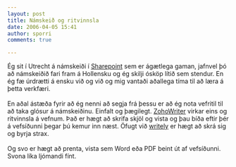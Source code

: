 ```yaml
---
layout: post
title: Námskeið og ritvinnsla
date: 2006-04-05 15:41
author: sporri
comments: true

---
```

Ég sit í Utrecht á námskeiði í <a href="http://www.microsoft.com/sharepoint">Sharepoint</a>&nbsp;sem er ágætlega gaman, jafnvel þó að námskeiðið fari fram á Hollensku og ég skilji ósköp lítið sem stendur. En ég fæ&nbsp;úrdrætti á ensku við og við og mig vantaði&nbsp;aðallega tíma til að&nbsp;læra á þetta verkfæri.&nbsp;<br /><br />En aðal ástæða fyrir að ég nenni að segja frá þessu er að ég nota vefritil til að taka glósur á námskeiðinu. Einfalt og þægilegt. <a href="http://www.zohowriter.com">ZohoWriter</a>&nbsp;virkar eins og ritvinnsla á vefnum. Það er hægt að skrifa skjöl og vista og þau bíða eftir þér á vefsíðunni þegar þú&nbsp;kemur inn næst.&nbsp;Öfugt&nbsp;við <a href="http://www.writely.com/">writely</a>&nbsp;er hægt að skrá sig og byrja strax.&nbsp;<br /><br />Og svo er hægt að prenta, vista sem Word eða PDF beint út af vefsíðunni. Svona líka ljómandi fínt.
